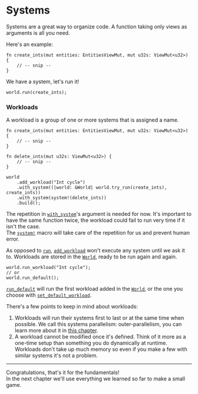 # Systems

Systems are a great way to organize code. A function taking only views as arguments is all you need.

Here's an example:
```rust, noplaypen
fn create_ints(mut entities: EntitiesViewMut, mut u32s: ViewMut<u32>) {
    // -- snip --
}
```

We have a system, let's run it!

```rust, noplaypen
world.run(create_ints);
```

### Workloads

A workload is a group of one or more systems that is assigned a name.  

```rust, noplaypen
fn create_ints(mut entities: EntitiesViewMut, mut u32s: ViewMut<u32>) {
    // -- snip --
}

fn delete_ints(mut u32s: ViewMut<u32>) {
    // -- snip --
}

world
    .add_workload("Int cycle")
    .with_system((|world: &World| world.try_run(create_ints), create_ints))
    .with_system(system!(delete_ints))
    .build();
```

The repetition in [`with_system`](https://docs.rs/shipyard/latest/shipyard/struct.WorkloadBuilder.html#method.with_system)'s argument is needed for now. It's important to have the same function twice, the workload could fail to run very time if it isn't the case.  
The [`system!`](https://docs.rs/shipyard/latest/shipyard/macro.system.html) macro will take care of the repetition for us and prevent human error.

As opposed to [`run`](https://docs.rs/shipyard/latest/shipyard/struct.World.html#method.run), [`add_workload`](https://docs.rs/shipyard/latest/shipyard/struct.World.html#method.add_workload) won't execute any system until we ask it to. Workloads are stored in the [`World`](https://docs.rs/shipyard/latest/shipyard/struct.World.html), ready to be run again and again.

```rust, noplaypen
world.run_workload("Int cycle");
// or
world.run_default();
```

[`run_default`](https://docs.rs/shipyard/latest/shipyard/struct.World.html) will run the first workload added in the [`World`](https://docs.rs/shipyard/latest/shipyard/struct.World.html#method.run_default), or the one you choose with [`set_default_workload`](https://docs.rs/shipyard/latest/shipyard/struct.World.html#method.set_default_workload).

There's a few points to keep in mind about workloads:
1. Workloads will run their systems first to last or at the same time when possible. We call this systems parallelism: outer-parallelism, you can learn more about it in [this chapter](../going-further/parallelism.md).
2. A workload cannot be modified once it's defined. Think of it more as a one-time setup than something you do dynamically at runtime. Workloads don't take up much memory so even if you make a few with similar systems it's not a problem.

---

Congratulations, that's it for the fundamentals!  
In the next chapter we'll use everything we learned so far to make a small game.
